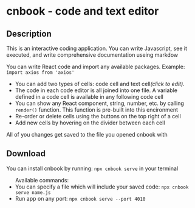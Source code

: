 <h1>cnbook - code and text editor</h1>

<h2>Description</h2>
<p>This is an interactive coding application. You can write Javascript, see it executed, and write comprehensive documentation useing markdow</p>
<p>You can write React code and import any available packages. Example: <code>import axios from 'axios'</code></p>
<ul>
  <li>You can add two types of cells: code cell and text cell<i>(click to edit)</i>.</li>
  <li>The code in each code editor is all joined into one file. A variable defined in a code cell is available in any following code cell</li>
  <li>You can show any React component, string, number, etc. by calling <code>render()</code> function. This function is pre-built into this encironment</li>
  <li>Re-order or delete cells using the buttons on the top right of a cell</li>
  <li>Add new cells by hovering on the divider between each cell</li>
</ul>
<p>All of you changes get saved to the file you opened cnbook with</p>
<h2>Download</h2>
<p>You can install cnbook by running: <code>npx cnbook serve</code> in your terminal</p>
<ul>Available commands:
  <li>You can specify a file which will include your saved code: <code>npx cnbook serve name.js</code></li>
  <li>Run app on any port: <code>npx cnbook serve --port 4010</code></li>
</ul>
